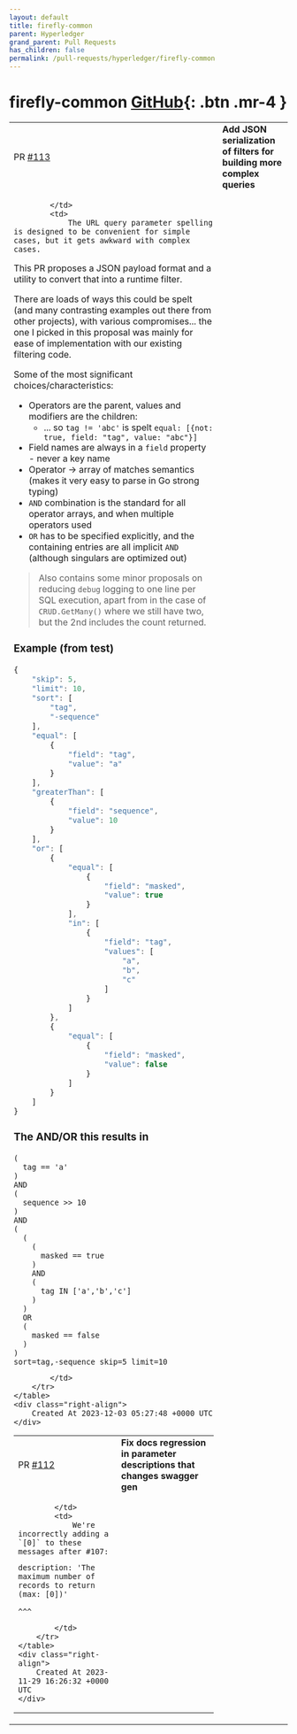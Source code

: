 ```yaml
---
layout: default
title: firefly-common
parent: Hyperledger
grand_parent: Pull Requests
has_children: false
permalink: /pull-requests/hyperledger/firefly-common
---
```


# firefly-common <span class="fs-3 right-align">[GitHub](https://github.com/hyperledger/firefly-common){: .btn .mr-4 }</span>


<div>
    <table>
        <tr>
            <td>
                PR <a href="https://github.com/hyperledger/firefly-common/pull/113" class=".btn">#113</a>
            </td>
            <td>
                <b>
                    Add JSON serialization of filters for building more complex queries
                </b>
            </td>
        </tr>
        <tr>
            <td>
                
            </td>
            <td>
                The URL query parameter spelling is designed to be convenient for simple cases, but it gets awkward with complex cases.

This PR proposes a JSON payload format and a utility to convert that into a runtime filter.

There are loads of ways this could be spelt (and many contrasting examples out there from other projects), with various compromises... the one I picked in this proposal was mainly for ease of implementation with our existing filtering code.

Some of the most significant choices/characteristics:

- Operators are the parent, values and modifiers are the children:
    - ... so `tag != 'abc'` is spelt `equal: [{not: true, field: "tag", value: "abc"}]`
- Field names are always in a `field` property - never a key name
- Operator -> array of matches semantics (makes it very easy to parse in Go strong typing)
- `AND` combination is the standard for all operator arrays, and when multiple operators used
- `OR` has to be specified explicitly, and the containing entries are all implicit `AND` (although singulars are optimized out)

> Also contains some minor proposals on reducing `debug` logging to one line per SQL execution, apart from in the case of `CRUD.GetMany()` where we still have two, but the 2nd includes the count returned.

### Example (from test)

```js
{
	"skip": 5,
	"limit": 10,
	"sort": [
		"tag",
		"-sequence"
	],
	"equal": [
		{
			"field": "tag",
			"value": "a"
		}
	],
	"greaterThan": [
		{
			"field": "sequence",
			"value": 10
		}
	],
	"or": [
		{
			"equal": [
				{
					"field": "masked",
					"value": true
				}
			],
			"in": [
				{
					"field": "tag",
					"values": [
						"a",
						"b",
						"c"
					]
				}
			]
		},
		{
			"equal": [
				{
					"field": "masked",
					"value": false
				}
			]
		}
	]
}
```

### The AND/OR this results in

```
(
  tag == 'a'
)
AND
(
  sequence >> 10
)
AND
(
  (
    (
      masked == true
    )
    AND
    (
      tag IN ['a','b','c']
    )
  )
  OR
  (
    masked == false
  )
)
sort=tag,-sequence skip=5 limit=10
```
            </td>
        </tr>
    </table>
    <div class="right-align">
        Created At 2023-12-03 05:27:48 +0000 UTC
    </div>
</div>

<div>
    <table>
        <tr>
            <td>
                PR <a href="https://github.com/hyperledger/firefly-common/pull/112" class=".btn">#112</a>
            </td>
            <td>
                <b>
                    Fix docs regression in parameter descriptions that changes swagger gen
                </b>
            </td>
        </tr>
        <tr>
            <td>
                
            </td>
            <td>
                We're incorrectly adding a `[0]` to these messages after #107:

```
description: 'The maximum number of records to return (max: [0])'
                                                            ^^^
```
            </td>
        </tr>
    </table>
    <div class="right-align">
        Created At 2023-11-29 16:26:32 +0000 UTC
    </div>
</div>

